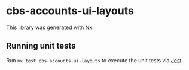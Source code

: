 # cbs-accounts-ui-layouts

This library was generated with [Nx](https://nx.dev).

## Running unit tests

Run `nx test cbs-accounts-ui-layouts` to execute the unit tests via [Jest](https://jestjs.io).
